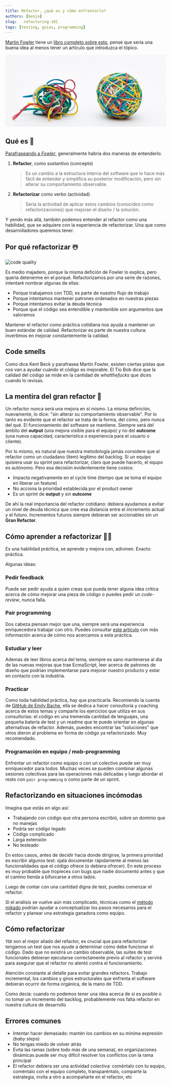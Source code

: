 ```yaml
---
title: Refactor, ¿qué es y cómo enfrentarlo?
authors: [benja]
slug:   refactoring-101
tags: [testing, guias, programming]
---
```


[Martin Fowler](https://martinfowler.com/) tiene un [libro completo sobre esto](https://www.martinfowler.com/books/refactoring.html), pensé
que sería una buena idea al menos tener un artículo que introduzca el tópico.

![refactor](./code-refactoring.jpg)

<!--truncate-->

## Qué es 🙉

[Parafraseando a _Fowler_](https://martinfowler.com/bliki/DefinitionOfRefactoring.html),
generalmente habría dos maneras de entenderlo:

1. __Refactor__, como sustantivo (concepto)

    > Es un cambio a la estructura interna del software que lo hace más fácil de entender y
    > simplifica su posterior modificación, pero sin alterar su comportamiento observable.

2. __Refactorizar__ como verbo (actividad)

    > Sería la actividad de aplicar estos cambios (conocidos como refactorizaciones) que
    > mejoran el diseño / la solución.

Y yendo más allá, también podemos entender al refactor como una habilidad,
que se adquiere con la experiencia
de refactorizar. Una que como desarrolladores queremos tener.

## Por qué refactorizar ☃️

![code quality](https://imgs.xkcd.com/comics/code_quality.png)

Es medio majadero, porque la misma defición de Fowler lo explica, pero quería detenerme en el porqué.
Refactorizamos por una serie de razones, intentaré nombrar algunas de ellas:

- Porque trabajamos con TDD, es parte de nuestro flujo de trabajo
- Porque intentamos mantener patrones ordenados en nuestras piezas
- Porque intentamos evitar la deuda técnica
- Porque que el código sea entendible y mantenible son argumentos que valoramos

Mantener el refactor como práctica cotidiana nos ayuda a mantener un buen estándar de calidad. Refactorizar es parte de nuestra cultura: invertimos en
mejorar constantemente la calidad.

## Code smells

Como dice Kent Beck y parafrasea Martin Fowler, existen ciertas
pistas que nos van a ayudar cuándo el código es mejorable. El Tío Bob
dice que la calidad del código se mide en la cantidad de _whatthefucks_ que dices cuando lo revisas.

## La mentira del gran refactor 🙊

Un refactor nunca será una mejora en sí mismo. La misma definición, nuevamente, lo dice: "sin alterar
su comportamiento observable". Por lo tanto es evidente que el refactor se trata de la forma, del cómo, pero nunca
del qué. El funcionamiento del software se mantiene. Siempre será del ámbito del __output__ (una mejora visible para
el equipo) y no del __outcome__ (una nueva capacidad, característica o experiencia para el usuario o cliente).

Por lo mismo, es natural que nuestra metodología jamás considere que al refactor como un ciudadano (ítem) legítimo del backlog.
Si un equipo quisiera usar su sprint para refactorizar, claro que puede hacerlo, el equpo es autónomo. Pero esa decisión
evidentemente tiene costos:

- Impacta negativamente en el cycle time (tiempo que se toma el equipo en liberar un feature)
- No acciona la prioridad establecida por el product owner
- Es un sprint de __output__ y sin __outcome__

De ahí la real importancia del refactor cotidiano: debiera ayudarnos
a evitar un nivel de deuda técnica que cree esa distancia entre el
incremento actual y el futuro. Incrementos futuros siempre debieran
ser accionables sin un __Gran Refactor__.

## Cómo aprender a refactorizar 🧑‍🏫

Es una habilidad práctica, se aprende y mejora con, adivinen. Exacto: práctica.

Algunas ideas:

### Pedir feedback

Puede ser pedir ayuda a quien creas que pueda tener alguna idea
crítica acerca de cómo mejorar una pieza de código o puedes pedir un _code-review_, nunca falla.

### Pair programming

Dos cabeza piensan mejor que una, siempre será una experiencia
enriquecedora trabajar con otro. Puedes consultar [este artículo](blog/pair-programming)
con más información acerca de cómo nos acercamos a esta práctica.

### Estudiar y leer

Además de leer libros acerca del tema, siempre es sano mantenerse al día de las nuevas mejoras que
trae EcmaScript, leer acerca de patrones de diseño que podrían implementarse
para mejorar nuestro producto y estar en contacto con la industria.

### Practicar

Como toda habilidad práctica, hay que practicarla. Recomiendo la cuenta
de [GitHub de Emily Bache](https://github.com/emilybache), ella se dedica a hacer consultoría y coaching
acerca de estos temas y comparte los ejercicios que utiliza en
sus consultorías: el código en una tremenda cantidad de lenguajes,
una pequeña batería de test y un readme que te puede orientar
en algunas alternativas de refactor. Además, puedes encontrar las
"soluciones" que otros dieron al problema en forma de código ya refactorizado. Muy recomendado.

### Programación en equipo / mob-programming

Enfrentar un refactor como equipo o con un colectivo puede ser muy enriquecedor
para todos. Muchas veces se pueden combinar algunas sesiones colectivas
para las operaciones más delicadas y luego abordar el resto con `pair programming`
o como parte de un sprint.

## Refactorizando en situaciones incómodas

Imagina que estás en algo así:

- Trabajando con código que otra persona escribió, sobre un dominio que no manejas
- Podría ser código legado
- Código complicado
- Larga extensión
- No testeado

En estos casos, antes de decidir hacia donde dirigirse, la primera
prioridad es escribir algunos test: ojalá documentar rápidamente al menos las
funcionalidades que el código ofrece (o debiera ofrecer). En este proceso
es muy probable que tropieces con bugs que nadie documentó antes y que el
camino tienda a bifurcarse a otros lados.

Luego de contar con una cantidad digna de test, puedes comenzar el refactor.

Si el análisis se vuelve aún más complicado, técnicas como el [método](https://www.youtube.com/watch?v=nJSNpcXrPYU) [mikado](https://www.youtube.com/watch?v=qvlkyJ26PGc) podrían ayudar a conceptualizar
los pasos necesarios para el refactor y planear una estrategia ganadora
como equipo.

## Cómo refactorizar

`TDD` son el mejor aliado del refactor, es crucial que para refactorizar tengamos un test que nos ayude a determinar
cómo debe funcionar el código. Dado que no existirá un cambio observable, las suites de test funcionales debieran
ejecutarse correctamente previo al refactor y servirá para asegurar que el refactor no atentó contra el funcionamiento.

Atención constante al detalle para evitar grandes refactors. Trabajo incremental, los cambios
y giros estructurales que enfrenta el software debieran ocurrir de
forma orgánica, de la mano de TDD.

Como decía: cuando no podemos tener una idea acerca de si es posible o no tomar un incremento del backlog,
probablemente nos falta refactor en nuestra cultura de desarrollo

## Errores comunes

- Intentar hacer demasiado: mantén los cambios en su mínima expresión
(_baby steps_)
- No tengas miedo de volver atrás
- Evita las ramas (sobre todo más de una semana), en organizaciones
dinámicas puede ser muy difícil resolver los conflictos con la rama principal
- El refactor debiera ser una actividad colectiva: coméntalo con tu equipo,
coméntalo con el equipo completo, transparéntalo, comparte la estrategia,
invita a otro a acompañarte en el refactor, etc
